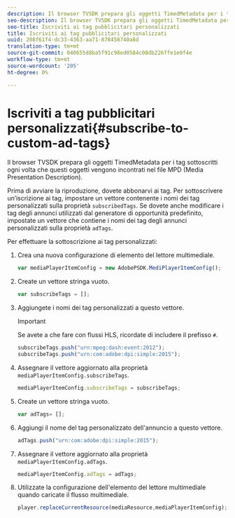 ```yaml
---
description: Il browser TVSDK prepara gli oggetti TimedMetadata per i tag sottoscritti ogni volta che questi oggetti vengono incontrati nel file MPD (Media Presentation Description).
seo-description: Il browser TVSDK prepara gli oggetti TimedMetadata per i tag sottoscritti ogni volta che questi oggetti vengono incontrati nel file MPD (Media Presentation Description).
seo-title: Iscriviti ai tag pubblicitari personalizzati
title: Iscriviti ai tag pubblicitari personalizzati
uuid: 208f61f4-dc33-4363-aa71-878458740a8d
translation-type: tm+mt
source-git-commit: 040655d8ba5f91c98ed0584c08db226ffe1e0f4e
workflow-type: tm+mt
source-wordcount: '205'
ht-degree: 0%

---
```



# Iscriviti a tag pubblicitari personalizzati{#subscribe-to-custom-ad-tags}

Il browser TVSDK prepara gli oggetti TimedMetadata per i tag sottoscritti ogni volta che questi oggetti vengono incontrati nel file MPD (Media Presentation Description).

Prima di avviare la riproduzione, dovete abbonarvi ai tag.
Per sottoscrivere un’iscrizione ai tag, impostare un vettore contenente i nomi dei tag personalizzati sulla proprietà `subscribedTags`. Se dovete anche modificare i tag degli annunci utilizzati dal generatore di opportunità predefinito, impostate un vettore che contiene i nomi dei tag degli annunci personalizzati sulla proprietà `adTags`.

Per effettuare la sottoscrizione ai tag personalizzati:

1. Crea una nuova configurazione di elemento del lettore multimediale.

   ```js
   var mediaPlayerItemConfig = new AdobePSDK.MediPlayerItemConfig();
   ```

1. Create un vettore stringa vuoto.

   ```js
   var subscribeTags = [];
   ```

1. Aggiungete i nomi dei tag personalizzati a questo vettore.

   >[!IMPORTANT]
   >
   >Se avete a che fare con flussi HLS, ricordate di includere il prefisso `#`.

   ```js
   subscribeTags.push("urn:mpeg:dash:event:2012"); 
   subscribeTags.push("urn:com:adobe:dpi:simple:2015"); 
   ```

1. Assegnare il vettore aggiornato alla proprietà `mediaPlayerItemConfig.subscribeTags`.

   ```js
   mediaPlayerItemConfig.subscribeTags = subscribeTags;
   ```

1. Create un vettore stringa vuoto.

   ```js
   var adTags= [];
   ```

1. Aggiungi il nome del tag personalizzato dell&#39;annuncio a questo vettore.

   ```js
   adTags.push("urn:com:adobe:dpi:simple:2015");
   ```

1. Assegnare il vettore aggiornato alla proprietà `mediaPlayerItemConfig.adTags`.

   ```js
   mediaPlayerItemConfig.adTags = adTags;
   ```

1. Utilizzate la configurazione dell&#39;elemento del lettore multimediale quando caricate il flusso multimediale.

   ```js
   player.replaceCurrentResource(mediaResource,mediaPlayerItemConfig);
   ```

